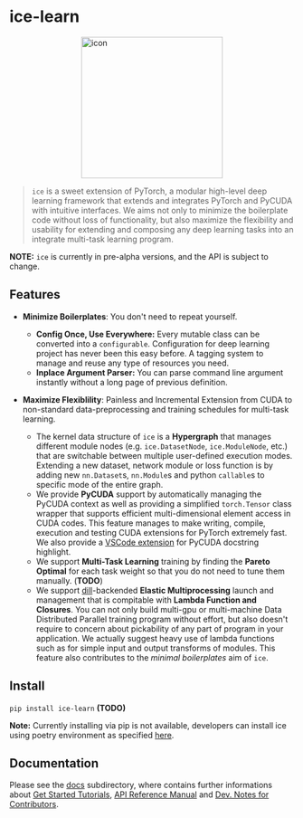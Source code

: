 # ice-learn

<img src="https://s3.bmp.ovh/imgs/2022/03/89472f58c56b474c.jpg" alt="icon" width="250" style="display:block;margin-left:auto; margin-right:auto;" />

> `ice` is a sweet extension of PyTorch, a modular high-level deep learning framework that extends and integrates PyTorch and PyCUDA with intuitive interfaces. We aims not only to minimize the boilerplate code without loss of functionality, but also maximize the flexibility and usability for extending and composing any deep learning tasks into an integrate multi-task learning program.

**NOTE:** `ice` is currently in pre-alpha versions, and the API is subject to change.

## Features

- **Minimize Boilerplates**: You don't need to repeat yourself.
  - **Config Once, Use Everywhere:** Every mutable class can be converted into a `configurable`. Configuration for deep learning project has never been this easy before. A tagging system to manage and reuse any type of resources you need.
  - **Inplace Argument Parser:** You can parse command line argument instantly without a long page of previous definition.

- **Maximize Flexiblility**: Painless and Incremental Extension from CUDA to non-standard data-preprocessing and training schedules for multi-task learning.
  - The kernel data structure of `ice` is a **Hypergraph** that manages different module nodes (e.g. `ice.DatasetNode`, `ice.ModuleNode`, etc.) that are switchable between multiple user-defined execution modes. Extending a new dataset, network module or loss function is by adding new `nn.Dataset`s, `nn.Module`s and python `callable`s to specific mode of the entire graph.
  - We provide **PyCUDA** support by automatically managing the PyCUDA context as well as providing a simplified `torch.Tensor` class wrapper that supports efficient multi-dimensional element access in CUDA codes. This feature manages to make writing, compile, execution and testing CUDA extensions for PyTorch extremely fast. We also provide a [VSCode extension](https://marketplace.visualstudio.com/items?itemName=huangyuyao.pycuda-highlighter) for PyCUDA docstring highlight.
  - We support **Multi-Task Learning** training by finding the **Pareto Optimal** for each task weight so that you do not need to tune them manually. (**TODO**)
  - We support [dill](https://github.com/uqfoundation/dill)-backended **Elastic Multiprocessing** launch and management that is compitable with **Lambda Function and Closures**. You can not only build multi-gpu or multi-machine Data Distributed Parallel training program without effort, but also doesn't require to concern about pickability of any part of program in your application. We actually suggest heavy use of lambda functions such as for simple input and output transforms of modules. This feature also contributes to the *minimal boilerplates* aim of `ice`.

## Install

`pip install ice-learn` **(TODO)**

**Note:** Currently installing via pip is not available, developers can install ice using poetry environment as specified [here](https://github.com/tjyuyao/ice-learn/blob/main/docs/resources/dev_notes/00_setup_devenv.md).

## Documentation

Please see the [docs](https://github.com/tjyuyao/ice-learn/tree/main/docs) subdirectory, where contains further informations about [Get Started Tutorials](https://github.com/tjyuyao/ice-learn/tree/main/docs/tutorials), [API Reference Manual](https://github.com/tjyuyao/ice-learn/tree/main/docs/references) and [Dev. Notes for Contributors](https://github.com/tjyuyao/ice-learn/tree/main/docs/devnotes).
